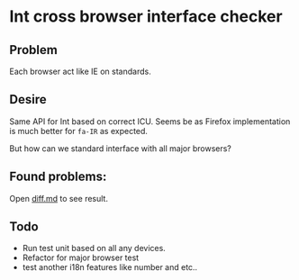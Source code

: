 # Int cross browser interface checker

## Problem

Each browser act like IE on standards.

## Desire

Same API for Int based on correct ICU. Seems be as Firefox implementation is much better for `fa-IR` as expected.

But how can we standard interface with all major browsers?

## Found problems:

Open [diff.md](./diff.md) to see result.

## Todo

* Run test unit based on all any devices.
* Refactor for major browser test
* test another i18n features like number and etc..
